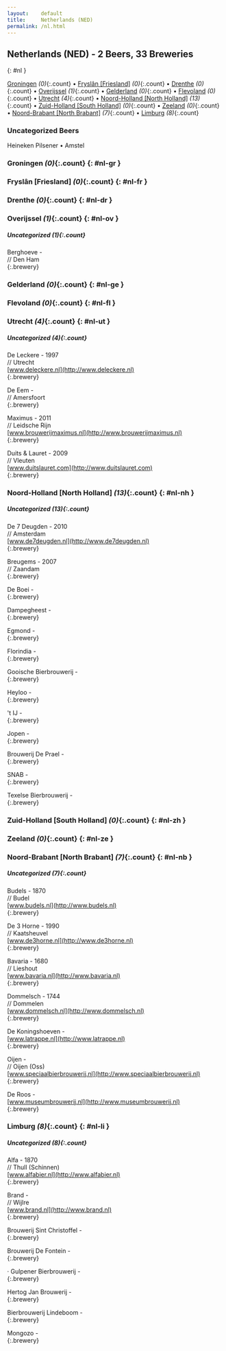 ```yaml
---
layout:    default
title:     Netherlands (NED)
permalink: /nl.html
---
```


## Netherlands (NED) - 2 Beers, 33 Breweries
{: #nl }


[Groningen](#nl-gr) _(0)_{:.count} • [Fryslân [Friesland]](#nl-fr) _(0)_{:.count} • [Drenthe](#nl-dr) _(0)_{:.count} • [Overijssel](#nl-ov) _(1)_{:.count} • [Gelderland](#nl-ge) _(0)_{:.count} • [Flevoland](#nl-fl) _(0)_{:.count} • [Utrecht](#nl-ut) _(4)_{:.count} • [Noord-Holland [North Holland]](#nl-nh) _(13)_{:.count} • [Zuid-Holland [South Holland]](#nl-zh) _(0)_{:.count} • [Zeeland](#nl-ze) _(0)_{:.count} • [Noord-Brabant [North Brabant]](#nl-nb) _(7)_{:.count} • [Limburg](#nl-li) _(8)_{:.count}

### Uncategorized Beers

Heineken Pilsener   • Amstel  




### Groningen _(0)_{:.count} {: #nl-gr }







### Fryslân [Friesland] _(0)_{:.count} {: #nl-fr }







### Drenthe _(0)_{:.count} {: #nl-dr }







### Overijssel _(1)_{:.count} {: #nl-ov }





##### Uncategorized _(1)_{:.count}


Berghoeve -   <br>
// Den Ham  <br>
{:.brewery}




### Gelderland _(0)_{:.count} {: #nl-ge }







### Flevoland _(0)_{:.count} {: #nl-fl }







### Utrecht _(4)_{:.count} {: #nl-ut }





##### Uncategorized _(4)_{:.count}


De Leckere - 1997  <br>
// Utrecht  <br>
[www.deleckere.nl](http://www.deleckere.nl)  <br>
{:.brewery}


De Eem -   <br>
// Amersfoort  <br>
{:.brewery}


Maximus - 2011  <br>
// Leidsche Rijn  <br>
[www.brouwerijmaximus.nl](http://www.brouwerijmaximus.nl)  <br>
{:.brewery}


Duits & Lauret - 2009  <br>
// Vleuten  <br>
[www.duitslauret.com](http://www.duitslauret.com)  <br>
{:.brewery}




### Noord-Holland [North Holland] _(13)_{:.count} {: #nl-nh }





##### Uncategorized _(13)_{:.count}


De 7 Deugden - 2010  <br>
// Amsterdam  <br>
[www.de7deugden.nl](http://www.de7deugden.nl)  <br>
{:.brewery}


Breugems - 2007  <br>
// Zaandam  <br>
{:.brewery}


De Boei -   <br>
{:.brewery}


Dampegheest -   <br>
{:.brewery}


Egmond -   <br>
{:.brewery}


Florindia -   <br>
{:.brewery}


Gooische Bierbrouwerij -   <br>
{:.brewery}


Heyloo -   <br>
{:.brewery}


't IJ -   <br>
{:.brewery}


Jopen -   <br>
{:.brewery}


Brouwerij De Prael -   <br>
{:.brewery}


SNAB -   <br>
{:.brewery}


Texelse Bierbrouwerij -   <br>
{:.brewery}




### Zuid-Holland [South Holland] _(0)_{:.count} {: #nl-zh }







### Zeeland _(0)_{:.count} {: #nl-ze }







### Noord-Brabant [North Brabant] _(7)_{:.count} {: #nl-nb }





##### Uncategorized _(7)_{:.count}


Budels - 1870  <br>
// Budel  <br>
[www.budels.nl](http://www.budels.nl)  <br>
{:.brewery}


De 3 Horne - 1990  <br>
// Kaatsheuvel  <br>
[www.de3horne.nl](http://www.de3horne.nl)  <br>
{:.brewery}


Bavaria - 1680  <br>
// Lieshout  <br>
[www.bavaria.nl](http://www.bavaria.nl)  <br>
{:.brewery}


Dommelsch - 1744  <br>
// Dommelen  <br>
[www.dommelsch.nl](http://www.dommelsch.nl)  <br>
{:.brewery}


De Koningshoeven -   <br>
[www.latrappe.nl](http://www.latrappe.nl)  <br>
{:.brewery}


Oijen -   <br>
// Oijen (Oss)  <br>
[www.speciaalbierbrouwerij.nl](http://www.speciaalbierbrouwerij.nl)  <br>
{:.brewery}


De Roos -   <br>
[www.museumbrouwerij.nl](http://www.museumbrouwerij.nl)  <br>
{:.brewery}




### Limburg _(8)_{:.count} {: #nl-li }





##### Uncategorized _(8)_{:.count}


Alfa - 1870  <br>
// Thull (Schinnen)  <br>
[www.alfabier.nl](http://www.alfabier.nl)  <br>
{:.brewery}


Brand -   <br>
// Wijlre  <br>
[www.brand.nl](http://www.brand.nl)  <br>
{:.brewery}


Brouwerij Sint Christoffel -   <br>
{:.brewery}


Brouwerij De Fontein -   <br>
{:.brewery}


· Gulpener Bierbrouwerij -   <br>
{:.brewery}


Hertog Jan Brouwerij -   <br>
{:.brewery}


Bierbrouwerij Lindeboom -   <br>
{:.brewery}


Mongozo -   <br>
{:.brewery}



 
